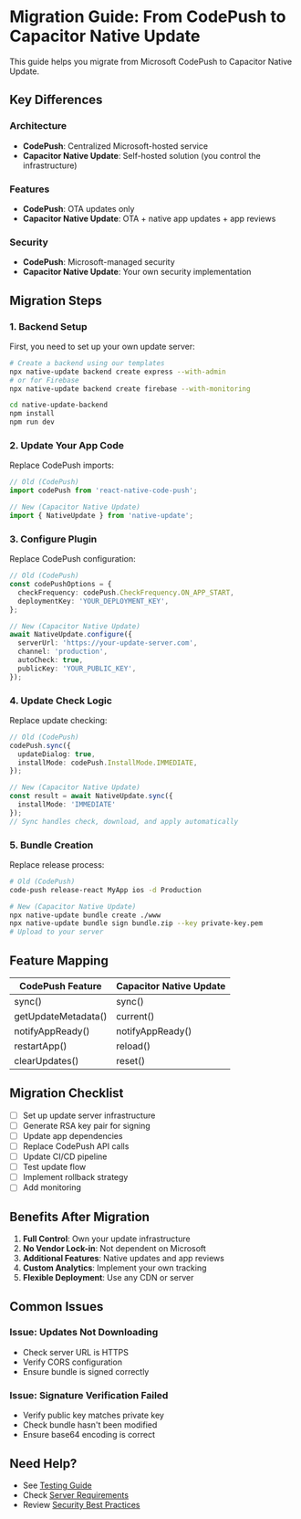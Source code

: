 # Migration Guide: From CodePush to Capacitor Native Update

This guide helps you migrate from Microsoft CodePush to Capacitor Native Update.

## Key Differences

### Architecture
- **CodePush**: Centralized Microsoft-hosted service
- **Capacitor Native Update**: Self-hosted solution (you control the infrastructure)

### Features
- **CodePush**: OTA updates only
- **Capacitor Native Update**: OTA + native app updates + app reviews

### Security
- **CodePush**: Microsoft-managed security
- **Capacitor Native Update**: Your own security implementation

## Migration Steps

### 1. Backend Setup

First, you need to set up your own update server:

```bash
# Create a backend using our templates
npx native-update backend create express --with-admin
# or for Firebase
npx native-update backend create firebase --with-monitoring

cd native-update-backend
npm install
npm run dev
```

### 2. Update Your App Code

Replace CodePush imports:

```typescript
// Old (CodePush)
import codePush from 'react-native-code-push';

// New (Capacitor Native Update)
import { NativeUpdate } from 'native-update';
```

### 3. Configure Plugin

Replace CodePush configuration:

```typescript
// Old (CodePush)
const codePushOptions = {
  checkFrequency: codePush.CheckFrequency.ON_APP_START,
  deploymentKey: 'YOUR_DEPLOYMENT_KEY',
};

// New (Capacitor Native Update)
await NativeUpdate.configure({
  serverUrl: 'https://your-update-server.com',
  channel: 'production',
  autoCheck: true,
  publicKey: 'YOUR_PUBLIC_KEY',
});
```

### 4. Update Check Logic

Replace update checking:

```typescript
// Old (CodePush)
codePush.sync({
  updateDialog: true,
  installMode: codePush.InstallMode.IMMEDIATE,
});

// New (Capacitor Native Update)
const result = await NativeUpdate.sync({
  installMode: 'IMMEDIATE'
});
// Sync handles check, download, and apply automatically
```

### 5. Bundle Creation

Replace release process:

```bash
# Old (CodePush)
code-push release-react MyApp ios -d Production

# New (Capacitor Native Update)
npx native-update bundle create ./www
npx native-update bundle sign bundle.zip --key private-key.pem
# Upload to your server
```

## Feature Mapping

| CodePush Feature | Capacitor Native Update |
|-----------------|------------------------|
| sync() | sync() |
| getUpdateMetadata() | current() |
| notifyAppReady() | notifyAppReady() |
| restartApp() | reload() |
| clearUpdates() | reset() |

## Migration Checklist

- [ ] Set up update server infrastructure
- [ ] Generate RSA key pair for signing
- [ ] Update app dependencies
- [ ] Replace CodePush API calls
- [ ] Update CI/CD pipeline
- [ ] Test update flow
- [ ] Implement rollback strategy
- [ ] Add monitoring

## Benefits After Migration

1. **Full Control**: Own your update infrastructure
2. **No Vendor Lock-in**: Not dependent on Microsoft
3. **Additional Features**: Native updates and app reviews
4. **Custom Analytics**: Implement your own tracking
5. **Flexible Deployment**: Use any CDN or server

## Common Issues

### Issue: Updates Not Downloading
- Check server URL is HTTPS
- Verify CORS configuration
- Ensure bundle is signed correctly

### Issue: Signature Verification Failed
- Verify public key matches private key
- Check bundle hasn't been modified
- Ensure base64 encoding is correct

## Need Help?

- See [Testing Guide](../guides/testing-guide.md)
- Check [Server Requirements](../server-requirements.md)
- Review [Security Best Practices](./security-best-practices.md)